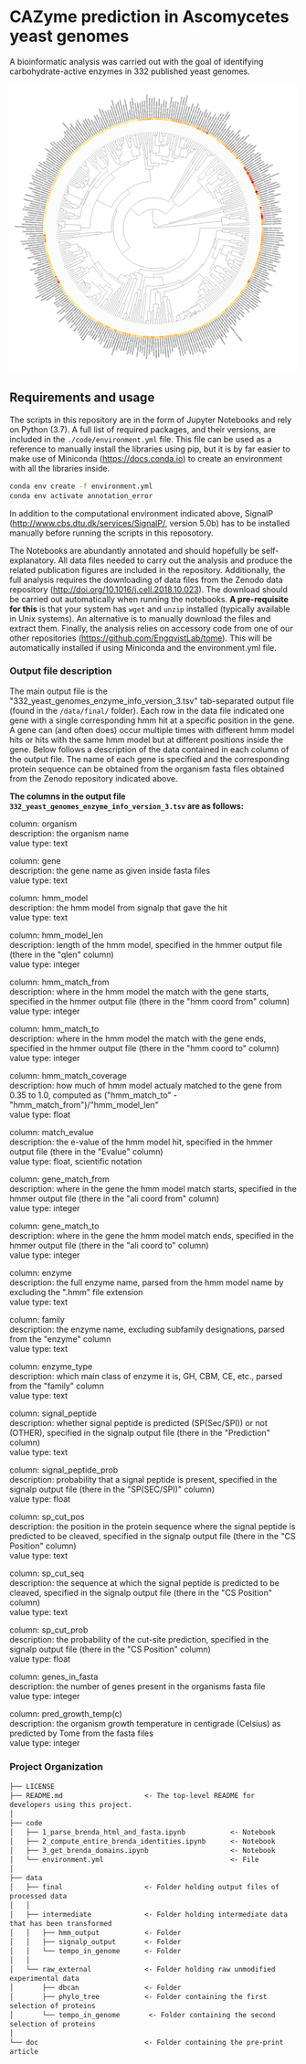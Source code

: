 # CAZyme prediction in Ascomycetes yeast genomes
A bioinformatic analysis was carried out with the goal of identifying carbohydrate-active enzymes in 332 published yeast genomes.

![Figure](/figures/332_tree.png)

## Requirements and usage
The scripts in this repository are in the form of Jupyter Notebooks and rely on Python (3.7). A full list of required packages, and their versions, are included in the `./code/environment.yml` file. This file can be used as a reference to manually install the libraries using pip, but it is by far easier to make use of Miniconda (https://docs.conda.io) to create an environment with all the libraries inside.

```bash
conda env create -f environment.yml
conda env activate annotation_error
```

In addition to the computational environment indicated above, SignalP (http://www.cbs.dtu.dk/services/SignalP/, version 5.0b) has to be installed manually before running the scripts in this reposotory.


The Notebooks are abundantly annotated and should hopefully be self-explanatory. All data files needed to carry out the analysis and produce the related publication figures are included in the repository. Additionally, the full analysis requires the downloading of data files from the Zenodo data repository (http://doi.org/10.1016/j.cell.2018.10.023). The download should be carried out automatically when running the notebooks. **A pre-requisite for this** is that your system has `wget` and `unzip` installed (typically available in Unix systems). An alternative is to manually download the files and extract them. Finally, the analysis relies on accessory code from one of our other repositories (https://github.com/EngqvistLab/tome). This will be automatically installed if using Miniconda and the environment.yml file.

### Output file description
The main output file is the "332_yeast_genomes_enzyme_info_version_3.tsv" tab-separated output file (found in the `/data/final/` folder). Each row in the data file indicated one gene with a single corresponding hmm hit at a specific position in the gene. A gene can (and often does) occur multiple times with different hmm model hits or hits with the same hmm model but at different positions inside the gene. Below follows a description of the data contained in each column of the output file. The name of each gene is specified and the corresponding protein sequence can be obtained from the organism fasta files obtained from the Zenodo repository indicated above.

**The columns in the output file `332_yeast_genomes_enzyme_info_version_3.tsv` are as follows:**

column: organism \
description: the organism name \
value type: text


column: gene \
description: the gene name as given inside fasta files \
value type: text


column: hmm_model \
description: the hmm model from signalp that gave the hit \
value type: text


column: hmm_model_len \
description: length of the hmm model, specified in the hmmer output file (there in the "qlen" column) \
value type: integer


column: hmm_match_from \
description: where in the hmm model the match with the gene starts,  specified in the hmmer output file (there in the "hmm coord from" column) \
value type: integer


column: hmm_match_to \
description: where in the hmm model the match with the gene ends,  specified in the hmmer output file (there in the "hmm coord to" column) \
value type: integer


column: hmm_match_coverage \
description: how much of hmm model actualy matched to the gene from 0.35 to 1.0, computed as ("hmm_match_to" - "hmm_match_from")/"hmm_model_len" \
value type: float


column: match_evalue \
description: the e-value of the hmm model hit, specified in the hmmer output file (there in the "Evalue" column) \
value type: float, scientific notation


column: gene_match_from \
description: where in the gene the hmm model match starts, specified in the hmmer output file (there in the "ali coord from" column) \
value type: integer


column: gene_match_to \
description: where in the gene the hmm model match ends, specified in the hmmer output file (there in the "ali coord to" column) \
value type: integer


column: enzyme \
description: the full enzyme name, parsed from the hmm model name by excluding the ".hmm" file extension \
value type: text


column: family \
description: the enzyme name, excluding subfamily designations, parsed from the "enzyme" column \
value type: text


column: enzyme_type \
description: which main class of enzyme it is, GH, CBM, CE, etc., parsed from the "family" column \
value type: text


column: signal_peptide \
description: whether signal peptide is predicted (SP(Sec/SPI)) or not (OTHER), specified in the signalp output file (there in the "Prediction" column) \
value type: text


column: signal_peptide_prob \
description: probability that a signal peptide is present, specified in the signalp output file (there in the "SP(SEC/SPI)" column) \
value type: float


column: sp_cut_pos \
description: the position in the protein sequence where the signal peptide is predicted to be cleaved, specified in the signalp output file (there in the "CS Position" column) \
value type: text


column: sp_cut_seq \
description: the sequence at which the signal peptide is predicted to be cleaved, specified in the signalp output file (there in the "CS Position" column) \
value type: text


column: sp_cut_prob \
description: the probability of the cut-site prediction, specified in the signalp output file (there in the "CS Position" column) \
value type: float


column: genes_in_fasta \
description: the number of genes present in the organisms fasta file \
value type: integer


column: pred_growth_temp(c) \
description: the organism growth temperature in centigrade (Celsius) as predicted by Tome from the fasta files \
value type: integer



### Project Organization
    ├── LICENSE
    ├── README.md                    <- The top-level README for developers using this project.
    │
    ├── code
    │   ├── 1_parse_brenda_html_and_fasta.ipynb           <- Notebook
    │   ├── 2_compute_entire_brenda_identities.ipynb      <- Notebook
    │   ├── 3_get_brenda_domains.ipynb                    <- Notebook
    │   └── environment.yml                               <- File
    │
    ├── data
    │   ├── final                    <- Folder holding output files of processed data
    │   │
    │   ├── intermediate             <- Folder holding intermediate data that has been transformed
    │   │   ├── hmm_output           <- Folder
    │   │   ├── signalp_output       <- Folder
    │   │   └── tempo_in_genome      <- Folder
    │   │
    │   └── raw_external             <- Folder holding raw unmodified experimental data
    │       ├── dbcan                <- Folder
    │       ├── phylo_tree           <- Folder containing the first selection of proteins
    │       └── tempo_in_genome       <- Folder containing the second selection of proteins
    │
    └── doc                          <- Folder containing the pre-print article
